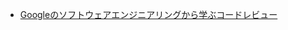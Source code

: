 - [Googleのソフトウェアエンジニアリングから学ぶコードレビュー](https://zenn.dev/yumemi_inc/articles/google-code-review#%E7%90%86%E8%A7%A3%E3%81%A8%E6%84%8F%E5%91%B3%E3%81%AE%E6%8A%8A%E6%8F%A1)